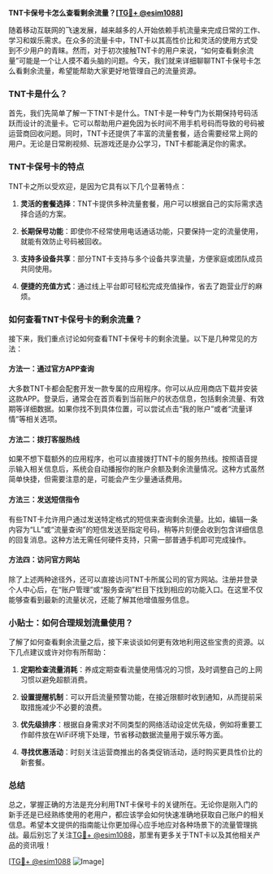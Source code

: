 **TNT卡保号卡怎么查看剩余流量？[[TG💪+ @esim1088](https://t.me/s/esim1088)]**

随着移动互联网的飞速发展，越来越多的人开始依赖手机流量来完成日常的工作、学习和娱乐需求。在众多的流量卡中，TNT卡以其高性价比和灵活的使用方式受到不少用户的青睐。然而，对于初次接触TNT卡的用户来说，“如何查看剩余流量”可能是一个让人摸不着头脑的问题。今天，我们就来详细聊聊TNT卡保号卡怎么看剩余流量，希望能帮助大家更好地管理自己的流量资源。

### TNT卡是什么？

首先，我们先简单了解一下TNT卡是什么。TNT卡是一种专门为长期保持号码活跃而设计的流量卡。它可以帮助用户避免因为长时间不用手机号码而导致的号码被运营商回收问题。同时，TNT卡还提供了丰富的流量套餐，适合需要经常上网的用户。无论是日常刷视频、玩游戏还是办公学习，TNT卡都能满足你的需求。

### TNT卡保号卡的特点

TNT卡之所以受欢迎，是因为它具有以下几个显著特点：

1. **灵活的套餐选择**：TNT卡提供多种流量套餐，用户可以根据自己的实际需求选择合适的方案。
   
2. **长期保号功能**：即使你不经常使用电话通话功能，只要保持一定的流量使用，就能有效防止号码被回收。
   
3. **支持多设备共享**：部分TNT卡支持与多个设备共享流量，方便家庭或团队成员共同使用。

4. **便捷的充值方式**：通过线上平台即可轻松完成充值操作，省去了跑营业厅的麻烦。

### 如何查看TNT卡保号卡的剩余流量？

接下来，我们重点讨论如何查看TNT卡保号卡的剩余流量。以下是几种常见的方法：

#### 方法一：通过官方APP查询

大多数TNT卡都会配套开发一款专属的应用程序。你可以从应用商店下载并安装这款APP。登录后，通常会在首页看到当前账户的状态信息，包括剩余流量、有效期等详细数据。如果你找不到具体位置，可以尝试点击“我的账户”或者“流量详情”等相关选项。

#### 方法二：拨打客服热线

如果不想下载额外的应用程序，也可以直接拨打TNT卡的服务热线。按照语音提示输入相关信息后，系统会自动播报你的账户余额及剩余流量情况。这种方式虽然简单快捷，但需要注意的是，可能会产生少量通话费用。

#### 方法三：发送短信指令

有些TNT卡允许用户通过发送特定格式的短信来查询剩余流量。比如，编辑一条内容为“LL”或“流量查询”的短信发送至指定号码，稍等片刻便会收到包含详细信息的回复消息。这种方法无需任何硬件支持，只需一部普通手机即可完成操作。

#### 方法四：访问官方网站

除了上述两种途径外，还可以直接访问TNT卡所属公司的官方网站。注册并登录个人中心后，在“账户管理”或“服务查询”栏目下找到相应的功能入口。在这里不仅能够查看到最新的流量状况，还能了解其他增值服务信息。

### 小贴士：如何合理规划流量使用？

了解了如何查看剩余流量之后，接下来谈谈如何更有效地利用这些宝贵的资源。以下几点建议或许对你有所帮助：

1. **定期检查流量消耗**：养成定期查看流量使用情况的习惯，及时调整自己的上网习惯以避免超额消费。
   
2. **设置提醒机制**：可以开启流量预警功能，在接近限额时收到通知，从而提前采取措施减少不必要的浪费。
   
3. **优先级排序**：根据自身需求对不同类型的网络活动设定优先级，例如将重要工作邮件放在WiFi环境下处理，节省移动数据流量用于娱乐等方面。
   
4. **寻找优惠活动**：时刻关注运营商推出的各类促销活动，适时购买更具性价比的新套餐。

### 总结

总之，掌握正确的方法是充分利用TNT卡保号卡的关键所在。无论你是刚入门的新手还是已经熟练使用的老用户，都应该学会如何快速准确地获取自己账户的相关信息。希望本文提供的指南能让你更加得心应手地应对各种场景下的流量管理挑战。最后别忘了关注[TG💪+ @esim1088](https://t.me/s/esim1088)，那里有更多关于TNT卡以及其他相关产品的资讯哦！

[[TG💪+ @esim1088](https://t.me/s/esim1088) ![Image](https://i.postimg.cc/4NQfJmqS/Snipaste-2025-05-13-00-14-12.png)]